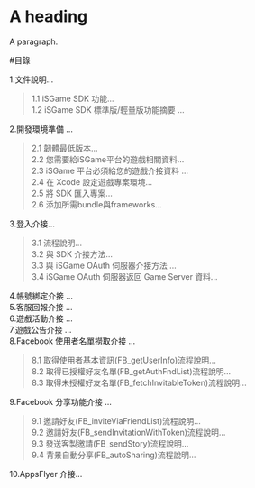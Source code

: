 







<h1>A heading</h1>
<p>A paragraph.</p>



#目錄


<div style="text-align:left;">1.文件說明...</div>

><div style="text-align:left;">1.1 iSGame SDK 功能...</div>
><div style="text-align:left;">1.2 iSGame SDK 標準版/輕量版功能摘要 ...</div>

<div style="text-align:left;">2.開發環境準備 ...</div>

><div style="text-align:left;">2.1 韌體最低版本...</div>
><div style="text-align:left;">2.2 您需要給iSGame平台的遊戲相關資料...</div>
><div style="text-align:left;">2.3 iSGame 平台必須給您的遊戲介接資料 ...</div>
><div style="text-align:left;">2.4 在 Xcode 設定遊戲專案環境...</div>
><div style="text-align:left;">2.5 將 SDK 匯入專案...</div>
><div style="text-align:left;">2.6 添加所需bundle與frameworks...</div>

<div style="text-align:left;">3.登入介接...</div>

><div style="text-align:left;">3.1 流程說明...</div>
><div style="text-align:left;">3.2 與 SDK 介接方法...</div>
><div style="text-align:left;">3.3 與 iSGame OAuth 伺服器介接方法 ...</div>
><div style="text-align:left;">3.4 iSGame OAuth 伺服器返回 Game Server 資料...</div>


<div style="text-align:left;">4.帳號綁定介接 ...</div>
<div style="text-align:left;">5.客服回報介接 ...</div>
<div style="text-align:left;">6.遊戲活動介接 ...</div>
<div style="text-align:left;">7.遊戲公告介接 ...</div>
<div style="text-align:left;">8.Facebook 使用者名單撈取介接 ...</div>

><div style="text-align:left;">8.1 取得使用者基本資訊(FB_getUserInfo)流程說明...</div>
><div style="text-align:left;">8.2 取得已授權好友名單(FB_getAuthFndList)流程說明...</div>
><div style="text-align:left;">8.3 取得未授權好友名單(FB_fetchInvitableToken)流程說明...</div>

<div style="text-align:left;">9.Facebook 分享功能介接 ...</div>

><div style="text-align:left;">9.1 邀請好友(FB_inviteViaFriendList)流程說明...</div>
><div style="text-align:left;">9.2 邀請好友(FB_sendInvitationWithToken)流程說明...</div>
><div style="text-align:left;">9.3 發送客製邀請(FB_sendStory)流程說明...</div>
><div style="text-align:left;">9.4 背景自動分享(FB_autoSharing)流程說明...</div>

<div style="text-align:left;">10.AppsFlyer 介接...</div>
